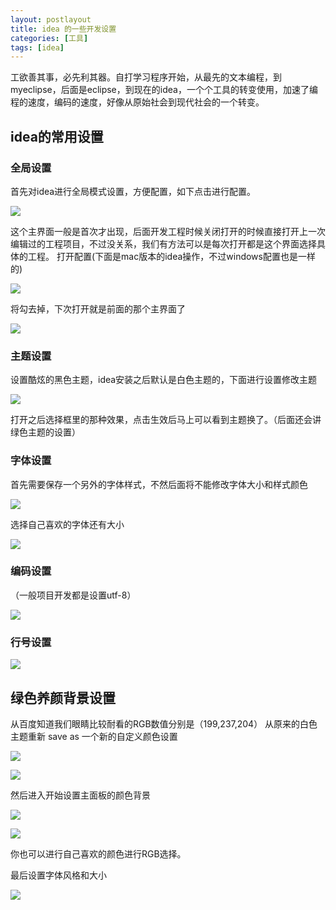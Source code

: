 ```yaml
---
layout: postlayout
title: idea 的一些开发设置
categories: [工具]
tags: [idea]
---
```


工欲善其事，必先利其器。自打学习程序开始，从最先的文本编程，到myeclipse，后面是eclipse，到现在的idea，一个个工具的转变使用，加速了编程的速度，编码的速度，好像从原始社会到现代社会的一个转变。


## idea的常用设置

### 全局设置 ###
 首先对idea进行全局模式设置，方便配置，如下点击进行配置。

![](http://7xti81.com2.z0.glb.clouddn.com/idea-0.png)

这个主界面一般是首次才出现，后面开发工程时候关闭打开的时候直接打开上一次编辑过的工程项目，不过没关系，我们有方法可以是每次打开都是这个界面选择具体的工程。
打开配置(下面是mac版本的idea操作，不过windows配置也是一样的)

![](http://7xti81.com2.z0.glb.clouddn.com/idea-1-1.png)

将勾去掉，下次打开就是前面的那个主界面了

![](http://7xti81.com2.z0.glb.clouddn.com/idea-1.png)

### 主题设置 ###
设置酷炫的黑色主题，idea安装之后默认是白色主题的，下面进行设置修改主题

![](http://7xti81.com2.z0.glb.clouddn.com/idea-2.png)

打开之后选择框里的那种效果，点击生效后马上可以看到主题换了。（后面还会讲绿色主题的设置）

### 字体设置 ###
首先需要保存一个另外的字体样式，不然后面将不能修改字体大小和样式颜色

![](http://7xti81.com2.z0.glb.clouddn.com/idea-3.png)

选择自己喜欢的字体还有大小

![](http://7xti81.com2.z0.glb.clouddn.com/idea-4.png)


### 编码设置 ###
（一般项目开发都是设置utf-8）

![](http://7xti81.com2.z0.glb.clouddn.com/idea-6.png)



### 行号设置 ###

![](http://7xti81.com2.z0.glb.clouddn.com/idea-7.png)


## 绿色养颜背景设置
从百度知道我们眼睛比较耐看的RGB数值分别是（199,237,204）
从原来的白色主题重新 save as 一个新的自定义颜色设置

![](http://7xti81.com2.z0.glb.clouddn.com/idea-13.png)

![](http://7xti81.com2.z0.glb.clouddn.com/idea-14.png)


然后进入开始设置主面板的颜色背景

![](http://7xti81.com2.z0.glb.clouddn.com/idea-15.png)

![](http://7xti81.com2.z0.glb.clouddn.com/idea-16.png)

你也可以进行自己喜欢的颜色进行RGB选择。

最后设置字体风格和大小

![](http://7xti81.com2.z0.glb.clouddn.com/idea-17.png)

